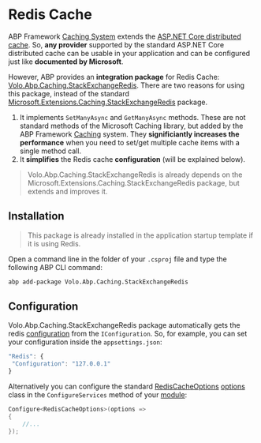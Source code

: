 # Redis Cache

ABP Framework [Caching System](Caching.md) extends the [ASP.NET Core distributed cache](https://docs.microsoft.com/en-us/aspnet/core/performance/caching/distributed). So, **any provider** supported by the standard ASP.NET Core distributed cache can be usable in your application and can be configured just like **documented by Microsoft**.

However, ABP provides an **integration package** for Redis Cache: [Volo.Abp.Caching.StackExchangeRedis](https://www.nuget.org/packages/Volo.Abp.Caching.StackExchangeRedis). There are two reasons for using this package, instead of the standard [Microsoft.Extensions.Caching.StackExchangeRedis](https://www.nuget.org/packages/Microsoft.Extensions.Caching.StackExchangeRedis/) package.

1. It implements `SetManyAsync` and `GetManyAsync` methods. These are not standard methods of the Microsoft Caching library, but added by the ABP Framework [Caching](Caching.md) system. They **significiantly increases the performance** when you need to set/get multiple cache items with a single method call.
2. It **simplifies** the Redis cache **configuration** (will be explained below).

> Volo.Abp.Caching.StackExchangeRedis is already depends on the Microsoft.Extensions.Caching.StackExchangeRedis package, but extends and improves it.

## Installation

> This package is already installed in the application startup template if it is using Redis.

Open a command line in the folder of your `.csproj` file and type the following ABP CLI command:

````bash
abp add-package Volo.Abp.Caching.StackExchangeRedis
````

## Configuration

Volo.Abp.Caching.StackExchangeRedis package automatically gets the redis [configuration](Configuration.md) from the `IConfiguration`. So, for example, you can set your configuration inside the `appsettings.json`:

````js
"Redis": { 
 "Configuration": "127.0.0.1"
}
````

Alternatively you can configure the standard [RedisCacheOptions](https://docs.microsoft.com/en-us/dotnet/api/microsoft.extensions.caching.stackexchangeredis.rediscacheoptions) [options](Options.md) class in the `ConfigureServices` method of your [module](Module-Development-Basics.md):

````csharp
Configure<RedisCacheOptions>(options =>
{
    //...
});
````